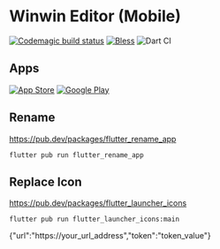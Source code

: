 # Winwin Editor (Mobile)

[![Codemagic build status](https://api.codemagic.io/apps/5e9340750fc3d4adff6f0eda/5e9340750fc3d4adff6f0ed9/status_badge.svg)](https://codemagic.io/apps/5e9340750fc3d4adff6f0eda/5e9340750fc3d4adff6f0ed9/latest_build)
[![Bless](https://cdn.rawgit.com/LunaGao/BlessYourCodeTag/master/tags/alpaca.svg)](http://lunagao.github.io/BlessYourCodeTag/)
![Dart CI](https://github.com/maomishen/winwin-hexo-editor-mobile/workflows/Dart%20CI/badge.svg?branch=master)

## Apps
[![App Store](./github/app-store-badge.png)](https://apps.apple.com/us/app/id1507682667)
[![Google Play](./github/google-play-badge.png)](https://play.google.com/store/apps/details?id=com.maomishen.wheditor)

## Rename
https://pub.dev/packages/flutter_rename_app
```
flutter pub run flutter_rename_app
```

## Replace Icon
https://pub.dev/packages/flutter_launcher_icons
```
flutter pub run flutter_launcher_icons:main
```


{"url":"https://your_url_address","token":"token_value"}